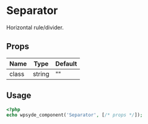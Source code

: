 # Separator

Horizontal rule/divider.

## Props

| Name | Type | Default |
|------|------|---------|
| class | string | "" |

## Usage

```php
<?php
echo wpsyde_component('Separator', [/* props */]);
```
